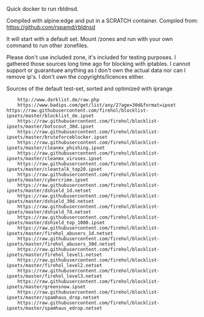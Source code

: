 
Quick docker to run rbldnsd.

Compiled with alpine:edge and put in a SCRATCH container. Compiled from: https://github.com/rspamd/rbldnsd

It will start with a default set. 
Mount /zones and run with your own command to run other zonefiles.


Please don't use included zone, it's included for testing purposes. I gathered those sources long time ago for blocking with iptables.
I cannot support or guarantuee anything as I don't own the actual data nor can I remove ip's. I don't own the copyrights/licences either.

Sources of the default test-set, sorted and optimized with iprange

        http://www.darklist.de/raw.php
        https://www.badips.com/get/list/any/2?age=30d&format=ipset
	https://raw.githubusercontent.com/firehol/blocklist-ipsets/master/blocklist_de.ipset
        https://raw.githubusercontent.com/firehol/blocklist-ipsets/master/botscout_30d.ipset
        https://raw.githubusercontent.com/firehol/blocklist-ipsets/master/bruteforceblocker.ipset
        https://raw.githubusercontent.com/firehol/blocklist-ipsets/master/cleanmx_phishing.ipset
        https://raw.githubusercontent.com/firehol/blocklist-ipsets/master/cleanmx_viruses.ipset
        https://raw.githubusercontent.com/firehol/blocklist-ipsets/master/cleantalk_top20.ipset
        https://raw.githubusercontent.com/firehol/blocklist-ipsets/master/cybercrime.ipset
        https://raw.githubusercontent.com/firehol/blocklist-ipsets/master/dshield_1d.netset
        https://raw.githubusercontent.com/firehol/blocklist-ipsets/master/dshield_30d.netset
        https://raw.githubusercontent.com/firehol/blocklist-ipsets/master/dshield_7d.netset
        https://raw.githubusercontent.com/firehol/blocklist-ipsets/master/dshield_top_1000.ipset
        https://raw.githubusercontent.com/firehol/blocklist-ipsets/master/firehol_abusers_1d.netset
        https://raw.githubusercontent.com/firehol/blocklist-ipsets/master/firehol_abusers_30d.netset
        https://raw.githubusercontent.com/firehol/blocklist-ipsets/master/firehol_level1.netset 
        https://raw.githubusercontent.com/firehol/blocklist-ipsets/master/firehol_level2.netset
        https://raw.githubusercontent.com/firehol/blocklist-ipsets/master/firehol_level3.netset
        https://raw.githubusercontent.com/firehol/blocklist-ipsets/master/greensnow.ipset
        https://raw.githubusercontent.com/firehol/blocklist-ipsets/master/spamhaus_drop.netset
        https://raw.githubusercontent.com/firehol/blocklist-ipsets/master/spamhaus_edrop.netset

